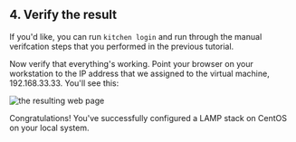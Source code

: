 ## 4. Verify the result

If you'd like, you can run `kitchen login` and run through the manual verifcation steps that you performed in the previous tutorial.

Now verify that everything's working. Point your browser on your workstation to the IP address that we assigned to the virtual machine, 192.168.33.33. You'll see this:

![the resulting web page](/assets/images/misc/webapp_result_test_kitchen.png)

Congratulations! You've successfully configured a LAMP stack on CentOS on your local system.
